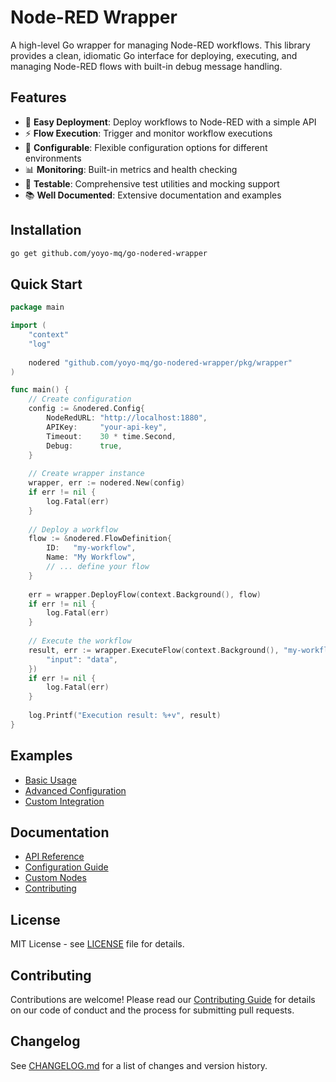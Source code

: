 # Node-RED Wrapper

A high-level Go wrapper for managing Node-RED workflows. This library provides a clean, idiomatic Go interface for deploying, executing, and managing Node-RED flows with built-in debug message handling.

## Features

- 🚀 **Easy Deployment**: Deploy workflows to Node-RED with a simple API
- ⚡ **Flow Execution**: Trigger and monitor workflow executions
- 🔧 **Configurable**: Flexible configuration options for different environments
- 📊 **Monitoring**: Built-in metrics and health checking
- 🧪 **Testable**: Comprehensive test utilities and mocking support
- 📚 **Well Documented**: Extensive documentation and examples

## Installation

```bash
go get github.com/yoyo-mq/go-nodered-wrapper
```

## Quick Start

```go
package main

import (
    "context"
    "log"
    
    nodered "github.com/yoyo-mq/go-nodered-wrapper/pkg/wrapper"
)

func main() {
    // Create configuration
    config := &nodered.Config{
        NodeRedURL: "http://localhost:1880",
        APIKey:     "your-api-key",
        Timeout:    30 * time.Second,
        Debug:      true,
    }
    
    // Create wrapper instance
    wrapper, err := nodered.New(config)
    if err != nil {
        log.Fatal(err)
    }
    
    // Deploy a workflow
    flow := &nodered.FlowDefinition{
        ID:   "my-workflow",
        Name: "My Workflow",
        // ... define your flow
    }
    
    err = wrapper.DeployFlow(context.Background(), flow)
    if err != nil {
        log.Fatal(err)
    }
    
    // Execute the workflow
    result, err := wrapper.ExecuteFlow(context.Background(), "my-workflow", map[string]interface{}{
        "input": "data",
    })
    if err != nil {
        log.Fatal(err)
    }
    
    log.Printf("Execution result: %+v", result)
}
```

## Examples

- [Basic Usage](examples/basic/)
- [Advanced Configuration](examples/advanced/)
- [Custom Integration](examples/custom-integration/)

## Documentation

- [API Reference](docs/api.md)
- [Configuration Guide](docs/configuration.md)
- [Custom Nodes](docs/custom-nodes.md)
- [Contributing](CONTRIBUTING.md)

## License

MIT License - see [LICENSE](LICENSE) file for details.

## Contributing

Contributions are welcome! Please read our [Contributing Guide](CONTRIBUTING.md) for details on our code of conduct and the process for submitting pull requests.

## Changelog

See [CHANGELOG.md](CHANGELOG.md) for a list of changes and version history.
